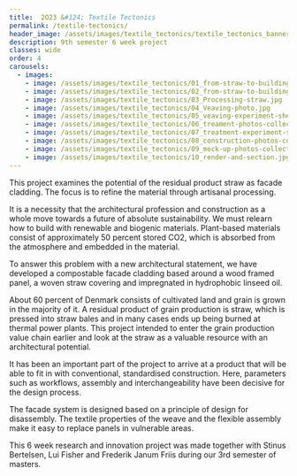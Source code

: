 ```yaml
---
title:  2O23 &#124; Textile Tectonics
permalink: /textile-tectonics/
header_image: /assets/images/textile_tectonics/textile_tectonics_banner.jpg
description: 9th semester 6 week project
classes: wide
order: 4
carousels:
  - images: 
    - image: /assets/images/textile_tectonics/01_from-straw-to-building_1.png
    - image: /assets/images/textile_tectonics/02_from-straw-to-building-2.jpg
    - image: /assets/images/textile_tectonics/03_Processing-straw.jpg
    - image: /assets/images/textile_tectonics/04_Veaving-photo.jpg
    - image: /assets/images/textile_tectonics/05_veaving-experiment-sheets.jpg
    - image: /assets/images/textile_tectonics/06_treament-photos-collected.jpg
    - image: /assets/images/textile_tectonics/07_treatment-experiment-sheets.jpg
    - image: /assets/images/textile_tectonics/08_construction-photos-collected.jpg
    - image: /assets/images/textile_tectonics/09_mock-up-photos-collected.jpg
    - image: /assets/images/textile_tectonics/10_render-and-section.jpg
---
```


This project examines the potential of the residual product straw as facade cladding. The focus is to refine the material through artisanal processing.

<!--more-->

It is a necessity that the architectural profession and construction as a whole move towards a future of absolute sustainability. We must relearn how to build with renewable and biogenic materials. Plant-based materials consist of approximately 50 percent stored CO2, which is absorbed from the atmosphere and embedded in the material.

To answer this problem with a new architectural statement, we have developed a compostable facade cladding based around a wood framed panel, a woven straw covering and impregnated in hydrophobic linseed oil.

About 60 percent of Denmark consists of cultivated land and grain is grown in the majority of it. A residual product of grain production is straw, which is pressed into straw bales and in many cases ends up being burned at thermal power plants. This project intended to enter the grain production value chain earlier and look at the straw as a valuable resource with an architectural potential.

It has been an important part of the project to arrive at a product that will be able to fit in with conventional, standardised construction. Here, parameters such as workflows, assembly and interchangeability have been decisive for the design process.

The facade system is designed based on a principle of design for disassembly. The textile properties of the weave and the flexible assembly make it easy to replace panels in vulnerable areas.

This 6 week research and innovation project was made together with Stinus Bertelsen, Lui Fisher and Frederik Janum Friis during our 3rd semester of masters.
